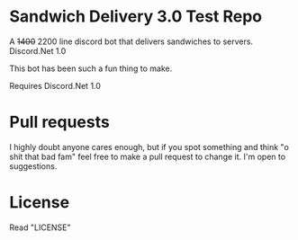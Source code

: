 # Sandwich Delivery 3.0 Test Repo
A ~~1400~~ 2200 line discord bot that delivers sandwiches to servers. Discord.Net 1.0 

This bot has been such a fun thing to make.

Requires Discord.Net 1.0

# Pull requests
I highly doubt anyone cares enough, but if you spot something and think "o shit that bad fam" feel free to make a pull request to change it. I'm open to suggestions.

# License
 Read "LICENSE"
